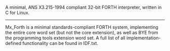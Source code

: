 A minimal, ANS X3.215-1994 compliant 32-bit FORTH interpreter, written in C for Linux.

----------------------------------------------

Mx_Forth is a minimal standards-compliant FORTH system, implementing the entire core word set (but not the core extension), as well as BYE from the programming tools extension word set. A full list of all implementation-defined functionality can be found in IDF.txt.

